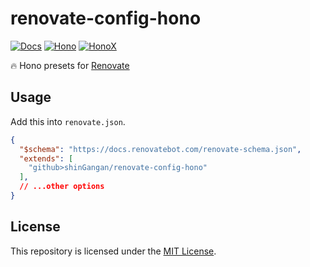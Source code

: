 # renovate-config-hono

[![Docs][docs-src]][docs-href] [![Hono][hono-src]][hono-href] [![HonoX][honox-src]][honox-href]

🔥 Hono presets for [Renovate](https://docs.renovatebot.com/)

## Usage

Add this into `renovate.json`.

```json
{
  "$schema": "https://docs.renovatebot.com/renovate-schema.json",
  "extends": [
    "github>shinGangan/renovate-config-hono"
  ],
  // ...other options
}
```

## License

This repository is licensed under the [MIT License](./LICENSE).

<!--
  Badges
 -->

[docs-src]: https://img.shields.io/badge/Hono%20Docus-E36002
[docs-href]: https://hono.dev/
[hono-src]: https://img.shields.io/npm/v/hono?style=plastic&logo=hono&color=E36002&label=Hono
[hono-href]: https://github.com/honojs/hono
[honox-src]: https://img.shields.io/npm/v/honox?style=plastic&logo=hono&color=E36002&label=HonoX
[honox-href]: https://github.com/honojs/honox

